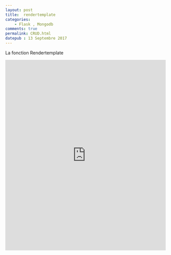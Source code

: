 ```yaml
---
layout: post
title:  rendertemplate 
categories:
    - Flask , Mongodb
comments: true
permalink: CRUD.html
datepub : 13 Septembre 2017
---
```


 La fonction Rendertemplate 

<iframe style="width: 100%; height: 600px;"  src="https://www.youtube.com/embed/Qj07zbMF7C4" frameborder="0" allowfullscreen></iframe>